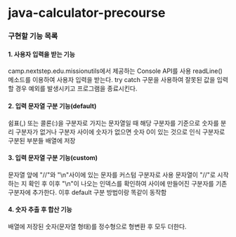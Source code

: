 # java-calculator-precourse

### 구현할 기능 목록
#### 1. 사용자 입력을 받는 기능
camp.nextstep.edu.missionutils에서 제공하는 Console API를 사용
readLine() 메소드를 이용하여 사용자 입력을 받는다.
try catch 구문을 사용하여 잘못된 값을 입력할 경우 예외를 발생시키고 프로그램을 종료시킨다.

#### 2. 입력 문자열 구분 기능(default)
쉼표(,) 또는 콜론(:)을 구분자로 가지는 문자열일 때 해당 구분자를 기준으로 숫자를 분리
구분자가 없거나 구분자 사이에 숫자가 없으면 숫자 0이 있는 것으로 인식
구분자로 구분된 부분들 배열에 저장

#### 3. 입력 문자열 구분 기능(custom)
문자열 앞에 "//"와 "\n"사이에 있는 문자를 커스텀 구분자로 사용
문자열이 "//"로 시작하는 지 확인 후 이후 "\n"이 나오는 인덱스를 확인하여 사이에 만들어진 구분자를 기존 구분자에 추가한다.
이후 default 구분 방법이랑 똑같이 동작함

#### 4. 숫자 추출 후 합산 기능
배열에 저장된 숫자(문자열 형태)를 정수형으로 형변환 후 모두 더한다.
